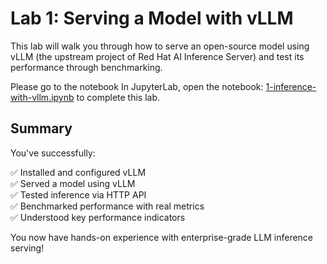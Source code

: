# Lab 1: Serving a Model with vLLM

This lab will walk you through how to serve an open-source model using vLLM (the upstream project of Red Hat AI Inference Server) and test its performance through benchmarking.

Please go to the notebook In JupyterLab, open the notebook: <a href="https://github.com/odh-labs/rhoai-roadshow-v2/blob/main/docs/4-rhaiis/notebooks/1-inference-with-vllm.ipynb" target="_blank">1-inference-with-vllm.ipynb</a> to complete this lab.

## Summary

You've successfully:

✅ Installed and configured vLLM  
✅ Served a model using vLLM   
✅ Tested inference via HTTP API   
✅ Benchmarked performance with real metrics   
✅ Understood key performance indicators  

You now have hands-on experience with enterprise-grade LLM inference serving!
